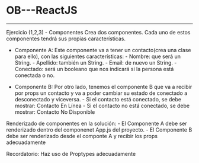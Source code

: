 # OB---ReactJS
----------
Ejercicio (1,2,3) - Componentes
Crea dos componentes. Cada uno de estos componentes tendrá sus propias características.

- Componente A: Este componente va a tener un contacto(crea una clase para ello), con las siguientes características: 
      - Nombre: que será un String. 
      - Apellido: también un String. 
      - Email: de nuevo un String. 
      - Conectado: será un booleano que nos indicará si la persona está conectada o no.

- Componente B: Por otro lado, tenemos el componente B que va a recibir por props un contacto y va a poder cambiar su estado de conectado a desconectado y viceversa. 
      - Si el contacto está conectado, se debe mostrar: Contacto En Línea 
      - Si el contacto no está conectado, se debe mostrar: Contacto No Disponible

Renderizado de componentes en la solución: 
      - El Componente A debe ser renderizado dentro del componenet App.js del proyecto. 
      - El Componente B debe ser renderizado desde el componte A y recibir los props adecuadamente

Recordatorio: Haz uso de Proptypes adecuadamente
